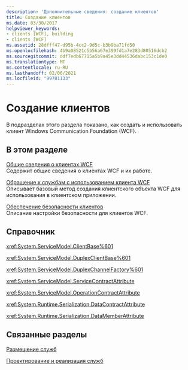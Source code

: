 ```yaml
---
description: 'Дополнительные сведения: создание клиентов'
title: Создание клиентов
ms.date: 03/30/2017
helpviewer_keywords:
- clients [WCF], building
- clients [WCF]
ms.assetid: 28dfff47-d95b-4cc2-9d5c-b3b9ba71fd50
ms.openlocfilehash: 4b9a08521c5b56a67e399fd1a7e283d80516dcb2
ms.sourcegitcommit: ddf7edb67715a5b9a45e3dd44536dabc153c1de0
ms.translationtype: MT
ms.contentlocale: ru-RU
ms.lasthandoff: 02/06/2021
ms.locfileid: "99781133"
---
```

# <a name="building-clients"></a>Создание клиентов

В подразделах этого раздела показано, как создать и использовать клиент Windows Communication Foundation (WCF).  
  
## <a name="in-this-section"></a>В этом разделе  

 [Общие сведения о клиентах WCF](wcf-client-overview.md)  
 Содержит общие сведения о клиентах WCF и их работе.  
  
 [Обращение к службам с использованием клиента WCF](accessing-services-using-a-wcf-client.md)  
 Описывает базовый метод создания клиентского объекта WCF для использования в клиентском приложении.  
  
 [Обеспечение безопасности клиентов](securing-clients.md)  
 Описание настройки безопасности для клиентов WCF.  
  
## <a name="reference"></a>Справочник  

 <xref:System.ServiceModel.ClientBase%601>  
  
 <xref:System.ServiceModel.DuplexClientBase%601>  
  
 <xref:System.ServiceModel.DuplexChannelFactory%601>  
  
 <xref:System.ServiceModel.ServiceContractAttribute>  
  
 <xref:System.ServiceModel.OperationContractAttribute>  
  
 <xref:System.Runtime.Serialization.DataContractAttribute>  
  
 <xref:System.Runtime.Serialization.DataMemberAttribute>  
  
## <a name="related-sections"></a>Связанные разделы  

 [Размещение служб](hosting-services.md)  
  
 [Проектирование и реализация служб](designing-and-implementing-services.md)
